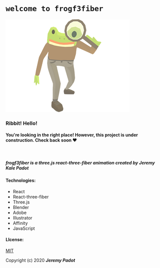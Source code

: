 # `welcome to frogf3fiber`

![detective frog](public/frogplaceholder.png)

### Ribbit! Hello! 
#### You're looking in the right place! However, this project is under construction. Check back soon ❤️
&nbsp;
&nbsp;
&nbsp;
&nbsp;
&nbsp;
&nbsp;
&nbsp;
&nbsp;
&nbsp;
&nbsp;
&nbsp;


##### frogf3fiber is a three.js react-three-fiber animation created by Jeremy Kale Padot

#### Technologies:
* React
* React-three-fiber
* Three.js
* Blender
* Adobe
* Illustrator
* Affinity
* JavaScript

#### LIcense:

[MIT](https://choosealicense.com/licenses/mit/)

Copyright (c) 2020 **_Jeremy Padot_**